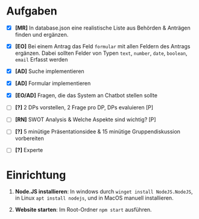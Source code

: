 # Aufgaben
- [x] **[MR]**     In database.json eine realistische Liste aus Behörden & Anträgen finden und ergänzen.
- [x] **[EO]**    Bei einem Antrag das Feld `formular` mit allen Feldern des Antrags ergänzen. Dabei sollten Felder von Typen `text`, `number`, `date`, `boolean`, `email` Erfasst werden
- [x] **[AD]**    Suche implementieren
- [x] **[AD]**    Formular implementieren
- [x] **[EO/AD]** Fragen, die das System an Chatbot stellen sollte
- [ ] **[?]**     2 DPs vorstellen, 2 Frage pro DP, DPs evaluieren [P]
- [ ] **[RN]**    SWOT Analysis & Welche Aspekte sind wichtig? [P]

- [ ] **[?]**     5 minütige Präsentationsidee & 15 minütige Gruppendiskussion vorbereiten
- [ ] **[?]**     Experte

# Einrichtung

1. **Node.JS installieren**:
In windows durch `winget install NodeJS.NodeJS`, in Linux `apt install nodejs`, und in MacOS manuell installieren.

2. **Website starten**:
Im Root-Ordner `npm start` ausführen.
